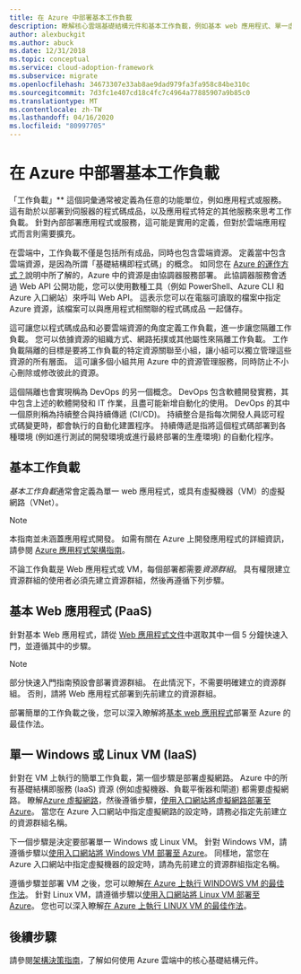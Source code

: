 ```yaml
---
title: 在 Azure 中部署基本工作負載
description: 瞭解核心雲端基礎結構元件和基本工作負載，例如基本 web 應用程式、單一虛擬機器和虛擬網路。
author: alexbuckgit
ms.author: abuck
ms.date: 12/31/2018
ms.topic: conceptual
ms.service: cloud-adoption-framework
ms.subservice: migrate
ms.openlocfilehash: 34673307e33ab8ae9dad979fa3fa958c84be310c
ms.sourcegitcommit: 7d3fc1e407cd18c4fc7c4964a77885907a9b85c0
ms.translationtype: MT
ms.contentlocale: zh-TW
ms.lasthandoff: 04/16/2020
ms.locfileid: "80997705"
---
```

# <a name="deploy-a-basic-workload-in-azure"></a>在 Azure 中部署基本工作負載

「工作負載」** 這個詞彙通常被定義為任意的功能單位，例如應用程式或服務。 這有助於以部署到伺服器的程式碼成品，以及應用程式特定的其他服務來思考工作負載。 針對內部部署應用程式或服務，這可能是實用的定義，但對於雲端應用程式而言則需要擴充。

在雲端中，工作負載不僅是包括所有成品，同時也包含雲端資源。 定義當中包含雲端資源，是因為所謂「基礎結構即程式碼」的概念。 如同您在 [Azure 的運作方式？](../../getting-started/what-is-azure.md)說明中所了解的，Azure 中的資源是由協調器服務部署。 此協調器服務會透過 Web API 公開功能，您可以使用數種工具（例如 PowerShell、Azure CLI 和 Azure 入口網站）來呼叫 Web API。 這表示您可以在電腦可讀取的檔案中指定 Azure 資源，該檔案可以與應用程式相關聯的程式碼成品 一起儲存。

這可讓您以程式碼成品和必要雲端資源的角度定義工作負載，進一步讓您隔離工作負載。 您可以依據資源的組織方式、網路拓撲或其他屬性來隔離工作負載。 工作負載隔離的目標是要將工作負載的特定資源關聯至小組，讓小組可以獨立管理這些資源的所有層面。 這可讓多個小組共用 Azure 中的資源管理服務，同時防止不小心刪除或修改彼此的資源。

這個隔離也會實現稱為 DevOps 的另一個概念。 DevOps 包含軟體開發實務，其中包含上述的軟體開發和 IT 作業，且盡可能新增自動化的使用。 DevOps 的其中一個原則稱為持續整合與持續傳遞 (CI/CD)。 持續整合是指每次開發人員認可程式碼變更時，都會執行的自動化建置程序。 持續傳遞是指將這個程式碼部署到各種環境 (例如進行測試的開發環境或進行最終部署的生產環境) 的自動化程序。

## <a name="basic-workload"></a>基本工作負載

*基本工作負載*通常會定義為單一 web 應用程式，或具有虛擬機器（VM）的虛擬網路（VNet）。

> [!NOTE]
> 本指南並未涵蓋應用程式開發。 如需有關在 Azure 上開發應用程式的詳細資訊，請參閱 [Azure 應用程式架構指南](https://docs.microsoft.com/azure/architecture/guide)。

不論工作負載是 Web 應用程式或 VM，每個部署都需要*資源群組*。 具有權限建立資源群組的使用者必須先建立資源群組，然後再遵循下列步驟。

## <a name="basic-web-application-paas"></a>基本 Web 應用程式 (PaaS)

針對基本 Web 應用程式，請從 [Web 應用程式文件](https://docs.microsoft.com/azure/app-service)中選取其中一個 5 分鐘快速入門，並遵循其中的步驟。

> [!NOTE]
> 部分快速入門指南預設會部署資源群組。 在此情況下，不需要明確建立的資源群組。 否則，請將 Web 應用程式部署到先前建立的資源群組。

部署簡單的工作負載之後，您可以深入瞭解將[基本 web 應用程式](https://docs.microsoft.com/azure/architecture/reference-architectures/app-service-web-app/basic-web-app)部署至 Azure 的最佳作法。

## <a name="single-windows-or-linux-vm-iaas"></a>單一 Windows 或 Linux VM (IaaS)

針對在 VM 上執行的簡單工作負載，第一個步驟是部署虛擬網路。 Azure 中的所有基礎結構即服務 (IaaS) 資源 (例如虛擬機器、負載平衡器和閘道) 都需要虛擬網路。 瞭解[Azure 虛擬網路](https://docs.microsoft.com/azure/virtual-network/virtual-networks-overview)，然後遵循步驟，[使用入口網站將虛擬網路部署至 Azure](https://docs.microsoft.com/azure/virtual-network/quick-create-portal)。 當您在 Azure 入口網站中指定虛擬網路的設定時，請務必指定先前建立的資源群組名稱。

下一個步驟是決定要部署單一 Windows 或 Linux VM。 針對 Windows VM，請遵循步驟以[使用入口網站將 Windows VM 部署至 Azure](https://docs.microsoft.com/azure/virtual-machines/windows/quick-create-portal)。 同樣地，當您在 Azure 入口網站中指定虛擬機器的設定時，請為先前建立的資源群組指定名稱。

遵循步驟並部署 VM 之後，您可以瞭解[在 Azure 上執行 WINDOWS VM 的最佳作法](https://docs.microsoft.com/azure/architecture/reference-architectures/virtual-machines-windows/single-vm)。 針對 Linux VM，請遵循步驟以[使用入口網站將 Linux VM 部署至 Azure](https://docs.microsoft.com/azure/virtual-machines/linux/quick-create-portal)。 您也可以深入瞭解[在 Azure 上執行 LINUX VM 的最佳作法](https://docs.microsoft.com/azure/architecture/reference-architectures/virtual-machines-linux/single-vm)。

## <a name="next-steps"></a>後續步驟

請參閱[架構決策指南](../../decision-guides/index.md)，了解如何使用 Azure 雲端中的核心基礎結構元件。
